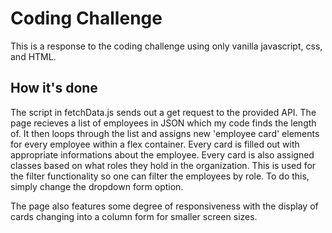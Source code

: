 # Coding Challenge
This is a response to the coding challenge using only vanilla javascript, css, and HTML.
## How it's done
The script in fetchData.js sends out a get request to the provided API. The page recieves a list of employees in JSON which my code finds the length of. It then
loops through the list and assigns new 'employee card' elements for every employee within a flex container. Every card is filled out with appropriate informations about the employee. Every card is also assigned classes based on what roles they hold in the organization. This is used for the filter functionality so one can filter the employees by role. To do this, simply change the dropdown form option.

The page also features some degree of responsiveness with the display of cards changing into a column form for smaller screen sizes.
